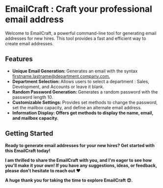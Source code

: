 <h1> EmailCraft : Craft your professional email address </h1>

<p> Welcome to EmailCraft, a powerful command-line tool for generating email addresses for new hires. This tool provides a fast and efficient way to create email addresses.</p>

<h2>Features</h2>
<ul> 
 <li><b> Unique Email Generation: </b> Generates an email with the syntax <u>firstname.lastname@department.company.com. </u></li> 
 <li><b> Department Selection: </b> Allows users to select a department : Sales, Development, and Accounts or leave it blank. </li> 
 <li><b> Random Password Generation: </b> Generates a random password with the password length 10. </li> 
 <li><b> Customizable Settings: </b> Provides set methods to change the password, set the mailbox capacity, and define an alternate email address. </li> 
 <li><b> Information Display: <b> Offers get methods to display the name, email, and mailbox capacity. </li> 
</ul>

<h2> Getting Started </h2> 
<p>Ready to generate email addresses for your new hires? Get started with this EmailCraft today! </p> 

I am thrilled to share the EmailCraft with you, and I'm eager to see how you'll make it your own! If you have any suggestions, ideas, or feedback, please don't hesitate to reach out ❤️</p> A huge thank you for taking the time to explore EmailCraft 😊.
